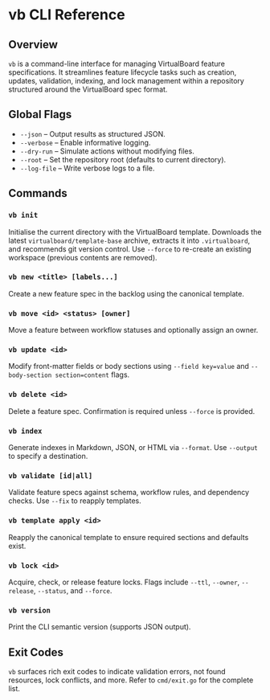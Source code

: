 # vb CLI Reference

## Overview

`vb` is a command-line interface for managing VirtualBoard feature specifications. It streamlines feature lifecycle tasks such as creation, updates, validation, indexing, and lock management within a repository structured around the VirtualBoard spec format.

## Global Flags

- `--json` – Output results as structured JSON.
- `--verbose` – Enable informative logging.
- `--dry-run` – Simulate actions without modifying files.
- `--root` – Set the repository root (defaults to current directory).
- `--log-file` – Write verbose logs to a file.

## Commands

### `vb init`
Initialise the current directory with the VirtualBoard template. Downloads the latest `virtualboard/template-base` archive, extracts it into `.virtualboard`, and recommends git version control. Use `--force` to re-create an existing workspace (previous contents are removed).

### `vb new <title> [labels...]`
Create a new feature spec in the backlog using the canonical template.

### `vb move <id> <status> [owner]`
Move a feature between workflow statuses and optionally assign an owner.

### `vb update <id>`
Modify front-matter fields or body sections using `--field key=value` and `--body-section section=content` flags.

### `vb delete <id>`
Delete a feature spec. Confirmation is required unless `--force` is provided.

### `vb index`
Generate indexes in Markdown, JSON, or HTML via `--format`. Use `--output` to specify a destination.

### `vb validate [id|all]`
Validate feature specs against schema, workflow rules, and dependency checks. Use `--fix` to reapply templates.

### `vb template apply <id>`
Reapply the canonical template to ensure required sections and defaults exist.

### `vb lock <id>`
Acquire, check, or release feature locks. Flags include `--ttl`, `--owner`, `--release`, `--status`, and `--force`.

### `vb version`
Print the CLI semantic version (supports JSON output).

## Exit Codes

`vb` surfaces rich exit codes to indicate validation errors, not found resources, lock conflicts, and more. Refer to `cmd/exit.go` for the complete list.
